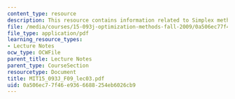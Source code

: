 ```yaml
---
content_type: resource
description: This resource contains information related to Simplex method I.
file: /media/courses/15-093j-optimization-methods-fall-2009/0a506ec77f46e9366688254eb6026cb9_MIT15_093J_F09_lec03.pdf
file_type: application/pdf
learning_resource_types:
- Lecture Notes
ocw_type: OCWFile
parent_title: Lecture Notes
parent_type: CourseSection
resourcetype: Document
title: MIT15_093J_F09_lec03.pdf
uid: 0a506ec7-7f46-e936-6688-254eb6026cb9
---
```

